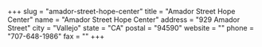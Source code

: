 +++
slug = "amador-street-hope-center"
title = "Amador Street Hope Center"
name = "Amador Street Hope Center"
address = "929 Amador Street"
city = "Vallejo"
state = "CA"
postal = "94590"
website = ""
phone = "707-648-1986"
fax = ""
+++
